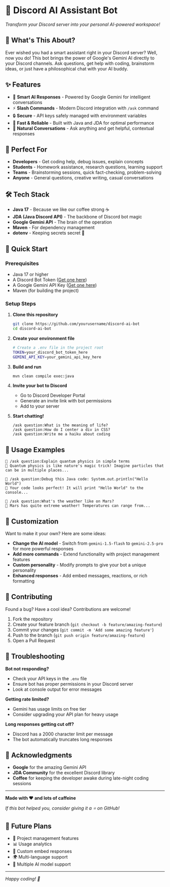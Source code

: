 # 🤖 Discord AI Assistant Bot

*Transform your Discord server into your personal AI-powered workspace!*

## 🌟 What's This About?

Ever wished you had a smart assistant right in your Discord server? Well, now you do! This bot brings the power of Google's Gemini AI directly to your Discord channels. Ask questions, get help with coding, brainstorm ideas, or just have a philosophical chat with your AI buddy.

## ✨ Features

- 🧠 **Smart AI Responses** - Powered by Google Gemini for intelligent conversations
- ⚡ **Slash Commands** - Modern Discord integration with `/ask` command
- 🔒 **Secure** - API keys safely managed with environment variables
- 🚀 **Fast & Reliable** - Built with Java and JDA for optimal performance
- 💬 **Natural Conversations** - Ask anything and get helpful, contextual responses

## 🎯 Perfect For

- **Developers** - Get coding help, debug issues, explain concepts
- **Students** - Homework assistance, research questions, learning support
- **Teams** - Brainstorming sessions, quick fact-checking, problem-solving
- **Anyone** - General questions, creative writing, casual conversations

## 🛠️ Tech Stack

- **Java 17** - Because we like our coffee strong ☕
- **JDA (Java Discord API)** - The backbone of Discord bot magic
- **Google Gemini API** - The brain of the operation
- **Maven** - For dependency management
- **dotenv** - Keeping secrets secret 🤫

## 🚀 Quick Start

### Prerequisites
- Java 17 or higher
- A Discord Bot Token ([Get one here](https://discord.com/developers/applications))
- A Google Gemini API Key ([Get one here](https://ai.google.dev/))
- Maven (for building the project)

### Setup Steps

1. **Clone this repository**
   ```bash
   git clone https://github.com/yourusername/discord-ai-bot
   cd discord-ai-bot
   ```

2. **Create your environment file**
   ```bash
   # Create a .env file in the project root
   TOKEN=your_discord_bot_token_here
   GEMINI_API_KEY=your_gemini_api_key_here
   ```

3. **Build and run**
   ```bash
   mvn clean compile exec:java
   ```

4. **Invite your bot to Discord**
    - Go to Discord Developer Portal
    - Generate an invite link with bot permissions
    - Add to your server

5. **Start chatting!**
   ```
   /ask question:What is the meaning of life?
   /ask question:How do I center a div in CSS?
   /ask question:Write me a haiku about coding
   ```

## 📖 Usage Examples

```
🧑 /ask question:Explain quantum physics in simple terms
🤖 Quantum physics is like nature's magic trick! Imagine particles that can be in multiple places...

🧑 /ask question:Debug this Java code: System.out.println("Hello World")
🤖 Your code looks perfect! It will print "Hello World" to the console...

🧑 /ask question:What's the weather like on Mars?
🤖 Mars has quite extreme weather! Temperatures can range from...
```

## 🎨 Customization

Want to make it your own? Here are some ideas:

- **Change the AI model** - Switch from `gemini-1.5-flash` to `gemini-2.5-pro` for more powerful responses
- **Add more commands** - Extend functionality with project management features
- **Custom personality** - Modify prompts to give your bot a unique personality
- **Enhanced responses** - Add embed messages, reactions, or rich formatting

## 🤝 Contributing

Found a bug? Have a cool idea? Contributions are welcome!

1. Fork the repository
2. Create your feature branch (`git checkout -b feature/amazing-feature`)
3. Commit your changes (`git commit -m 'Add some amazing feature'`)
4. Push to the branch (`git push origin feature/amazing-feature`)
5. Open a Pull Request

## 🐛 Troubleshooting

**Bot not responding?**
- Check your API keys in the `.env` file
- Ensure bot has proper permissions in your Discord server
- Look at console output for error messages

**Getting rate limited?**
- Gemini has usage limits on free tier
- Consider upgrading your API plan for heavy usage

**Long responses getting cut off?**
- Discord has a 2000 character limit per message
- The bot automatically truncates long responses

## 🙏 Acknowledgments

- **Google** for the amazing Gemini API
- **JDA Community** for the excellent Discord library
- **Coffee** for keeping the developer awake during late-night coding sessions

---

**Made with ❤️ and lots of caffeine**

*If this bot helped you, consider giving it a ⭐ on GitHub!*

## 🔮 Future Plans

- 🎯 Project management features
- 📊 Usage analytics
- 🎨 Custom embed responses
- 🌍 Multi-language support
- 🤖 Multiple AI model support

---

*Happy coding! 🚀*
